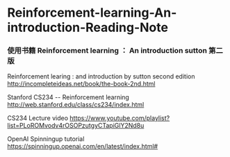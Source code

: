 # Reinforcement-learning-An-introduction-Reading-Note

### 使用书籍 Reinforcement learning ： An introduction  sutton  第二版

  Reinforcement learing : and introduction  by sutton  second edition
  http://incompleteideas.net/book/the-book-2nd.html
  
  Stanford CS234 -- Reinforcement learning 
  http://web.stanford.edu/class/cs234/index.html
  
  CS234 Lecture video
  https://www.youtube.com/playlist?list=PLoROMvodv4rOSOPzutgyCTapiGlY2Nd8u
  
  OpenAI Spinningup tutorial
  https://spinningup.openai.com/en/latest/index.html#

